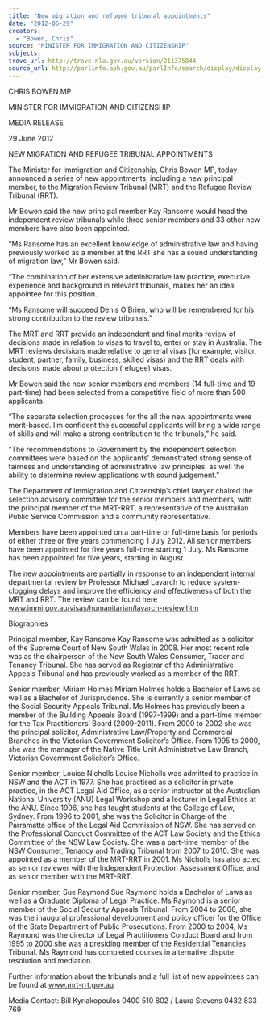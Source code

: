 ```yaml
---
title: "New migration and refugee tribunal appointments"
date: "2012-06-29"
creators:
  - "Bowen, Chris"
source: "MINISTER FOR IMMIGRATION AND CITIZENSHIP"
subjects:
trove_url: http://trove.nla.gov.au/version/211375844
source_url: http://parlinfo.aph.gov.au/parlInfo/search/display/display.w3p;query=Id%3A%22media/pressrel/1744924%22
---
```


 CHRIS BOWEN MP 

 MINISTER FOR IMMIGRATION AND CITIZENSHIP   

 MEDIA RELEASE   

 29 June 2012 

 

 NEW MIGRATION AND REFUGEE TRIBUNAL  APPOINTMENTS   

 The Minister for Immigration and Citizenship, Chris Bowen MP, today announced a series of  new appointments, including a new principal member, to the Migration Review Tribunal  (MRT) and the Refugee Review Tribunal (RRT).   

 Mr Bowen said the new principal member Kay Ransome would head the independent review  tribunals while three senior members and 33 other new members have also been appointed.   

 “Ms Ransome has an excellent knowledge of administrative law and having previously  worked as a member at the RRT she has a sound understanding of migration law,” Mr  Bowen said.     

 “The combination of her extensive administrative law practice, executive experience and  background in relevant tribunals, makes her an ideal appointee for this position.   

 “Ms Ransome will succeed Denis O’Brien, who will be remembered for his strong  contribution to the review tribunals.”   

 The MRT and RRT provide an independent and final merits review of decisions made in  relation to visas to travel to, enter or stay in Australia. The MRT reviews decisions made  relative to general visas (for example, visitor, student, partner, family, business, skilled  visas) and the RRT deals with decisions made about protection (refugee) visas.   

 Mr Bowen said the new senior members and members (14 full-time and 19 part-time) had  been selected from a competitive field of more than 500 applicants.    

 “The separate selection processes for the all the new appointments were merit-based. I’m  confident the successful applicants will bring a wide range of skills and will make a strong  contribution to the tribunals,” he said.   

 “The recommendations to Government by the independent selection committees were based  on the applicants’ demonstrated strong sense of fairness and understanding of  administrative law principles, as well the ability to determine review applications with sound  judgement.”   

 The Department of Immigration and Citizenship’s chief lawyer chaired the selection advisory  committee for the senior members and members, with the principal member of the MRT-RRT, a representative of the Australian Public Service Commission and a community  representative.   

 Members have been appointed on a part-time or full-time basis for periods of either three or  five years commencing 1 July 2012. All senior members have been appointed for five years  full-time starting 1 July. Ms Ransome has been appointed for five years, starting in August.   

 The new appointments are partially in response to an independent internal departmental  review by Professor Michael Lavarch to reduce system-clogging delays and improve the  efficiency and effectiveness of both the MRT and RRT. The review can be found here  www.immi.gov.au/visas/humanitarian/lavarch-review.htm   

 Biographies   

 Principal member, Kay Ransome  Kay Ransome was admitted as a solicitor of the Supreme Court of New South Wales in 2008.  Her most recent role was as the chairperson of the New South Wales Consumer, Trader and  Tenancy Tribunal. She has served as Registrar of the Administrative Appeals Tribunal and  has previously worked as a member of the RRT.   

 Senior member, Miriam Holmes  Miriam Holmes holds a Bachelor of Laws as well as a Bachelor of Jurisprudence. She is  currently a senior member of the Social Security Appeals Tribunal. Ms Holmes has previously  been a member of the Building Appeals Board (1997-1999) and a part-time member for the  Tax Practitioners’ Board (2009-2011). From 2000 to 2002 she was the principal solicitor,  Administrative Law/Property and Commercial Branches in the Victorian Government  Solicitor’s Office. From 1995 to 2000, she was the manager of the Native Title Unit  Administrative Law Branch, Victorian Government Solicitor’s Office.    

 Senior member, Louise Nicholls  Louise Nicholls was admitted to practice in NSW and the ACT in 1977. She has practised as  a solicitor in private practice, in the ACT Legal Aid Office, as a senior instructor at the  Australian National University (ANU) Legal Workshop and a lecturer in Legal Ethics at the  ANU. Since 1996, she has taught students at the College of Law, Sydney. From 1996 to  2001, she was the Solicitor in Charge of the Parramatta office of the Legal Aid Commission  of NSW. She has served on the Professional Conduct Committee of the ACT Law Society and  the Ethics Committee of the NSW Law Society. She was a part-time member of the NSW  Consumer, Tenancy and Trading Tribunal from 2007 to 2010. She was appointed as a  member of the MRT-RRT in 2001. Ms Nicholls has also acted as senior reviewer with the  Independent Protection Assessment Office, and as senior member with the MRT-RRT.   

 Senior member, Sue Raymond  Sue Raymond holds a Bachelor of Laws as well as a Graduate Diploma of Legal Practice. Ms  Raymond is a senior member of the Social Security Appeals Tribunal. From 2004 to 2006,  she was the inaugural professional development and policy officer for the Office of the State  Department of Public Prosecutions. From 2000 to 2004, Ms Raymond was the director of  Legal Practitioners Conduct Board and from 1995 to 2000 she was a presiding member of  the Residential Tenancies Tribunal. Ms Raymond has completed courses in alternative  dispute resolution and mediation.   

 Further information about the tribunals and a full list of new appointees can be found at  www.mrt-rrt.gov.au   

 Media Contact: Bill Kyriakopoulos 0400 510 802 / Laura Stevens 0432 833 769 

